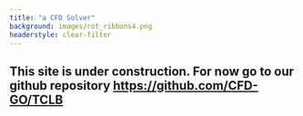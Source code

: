 ```yaml
---
title: "a CFD Solver"
background: images/rot_ribbons4.png
headerstyle: clear-filter
---
```


## This site is under construction. For now go to our github repository https://github.com/CFD-GO/TCLB
